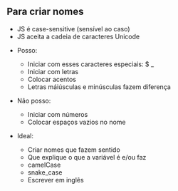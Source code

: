 ## Para criar nomes

* JS é case-sensitive (sensível ao caso)
* JS aceita a cadeia de caracteres Unicode

- Posso:
	* Iniciar com esses caracteres especiais: $ _
	* Iniciar com letras
	* Colocar acentos
	* Letras máiúsculas e minúsculas fazem diferença

- Não posso:
	* Iniciar com números
	* Colocar espaços vazios no nome

- Ideal:
	* Criar nomes que fazem sentido
	* Que explique o que a variável é e/ou faz
	* camelCase
	* snake_case
	* Escrever em inglês
